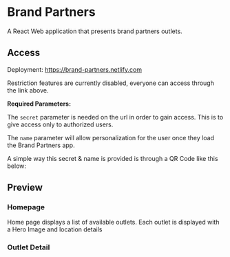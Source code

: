 # Brand Partners
A React Web application that presents brand partners outlets.

## Access
Deployment: https://brand-partners.netlify.com

Restriction features are currently disabled, everyone can access through the link above.

**Required Parameters:**

The `secret` parameter is needed on the url in order to gain access. This is to give access only to authorized users.

The `name` parameter will allow personalization for the user once they load the Brand Partners app. 

A simple way this secret & name is provided is through a QR Code like this below:

## Preview
### Homepage
Home page displays a list of available outlets. Each outlet is displayed with a Hero Image and location details



### Outlet Detail

